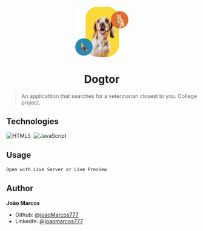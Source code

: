 <p align="center">
  <img src="./assets/./pets.svg" width="140px" />
</p>

<h1 align="center">Dogtor</h1>

> An applicattion that searches for a veterinarian closest to you.
> College project.

## Technologies

![HTML5](https://img.shields.io/badge/-HTML5-05122A?style=flat&logo=html5)&nbsp;
![JavaScript](https://img.shields.io/badge/-JavaScript-05122A?style=flat&logo=javascript)&nbsp;

<!-- ## Install

```sh
npm install
``` -->

## Usage

```sh
Open with Live Server or Live Preview
```

## Author

**João Marcos**

- Github: [@joaoMarcos777](https://github.com/joaoMarcos777)
- LinkedIn: [@joaomarcos777](https://linkedin.com/in/joaomarcos777)
